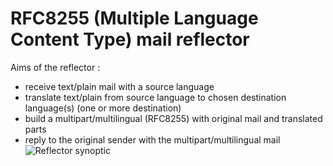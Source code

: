 # RFC8255 (Multiple Language Content Type) mail reflector
Aims of the reflector :
* receive text/plain mail with a source language
* translate text/plain from source language to chosen destination language(s) (one or more destination)
* build a multipart/multilingual (RFC8255) with original mail and translated parts
* reply to the original sender with the multipart/multilingual mail
![Reflector synoptic]({{site.baseurl}}/synoptic-rfc8255-reflector--draw.io.png)
